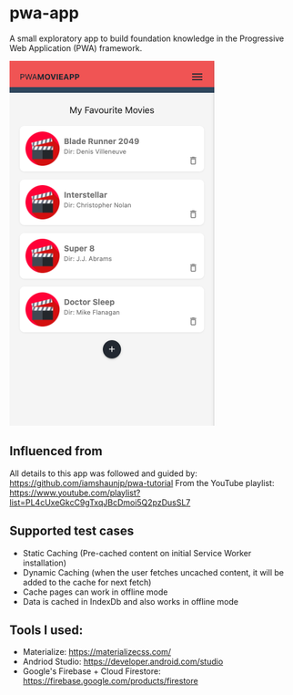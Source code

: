# pwa-app
A small exploratory app to build foundation knowledge in the Progressive Web Application (PWA) framework. 

![ScreenGrab](img/app-example.png)

## Influenced from
All details to this app was followed and guided by: 
https://github.com/iamshaunjp/pwa-tutorial
From the YouTube playlist:
https://www.youtube.com/playlist?list=PL4cUxeGkcC9gTxqJBcDmoi5Q2pzDusSL7

## Supported test cases
* Static Caching (Pre-cached content on initial Service Worker installation)
* Dynamic Caching (when the user fetches uncached content, it will be added to the cache for next fetch)
* Cache pages can work in offline mode
* Data is cached in IndexDb and also works in offline mode

## Tools I used:
* Materialize: https://materializecss.com/
* Andriod Studio: https://developer.android.com/studio
* Google's Firebase + Cloud Firestore: https://firebase.google.com/products/firestore
